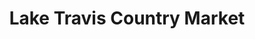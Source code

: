 ---
title: "Lake Travis Country Market"
url: /austin/lake-travis-country-market/
shop: convenience
---